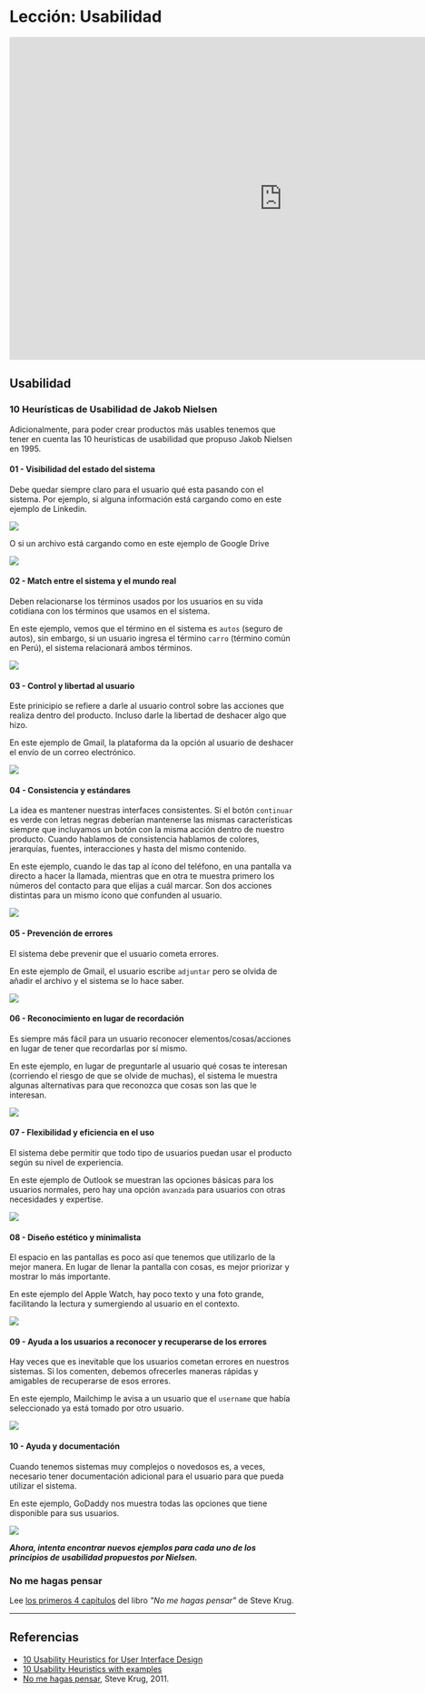# Lección: Usabilidad

<div class="iframeWrapper">
	<iframe src="https://docs.google.com/presentation/d/e/2PACX-1vQ_O0tj1nTc3BPe2KP78snclLMOEKRsJuF3Ns7M0Oq7P3RupMsaLInWMqqSYeahKR9ygSnpPC-XxI-j/embed?start=false&loop=true&delayms=3000" frameborder="0" width="960" height="569" allowfullscreen="true" mozallowfullscreen="true" webkitallowfullscreen="true"></iframe>
</div>

## Usabilidad

### 10 Heurísticas de Usabilidad de Jakob Nielsen

Adicionalmente, para poder crear productos más usables tenemos que tener en cuenta las 10 heurísticas de usabilidad que propuso Jakob Nielsen en 1995. 



#### 01 - Visibilidad del estado del sistema

Debe quedar siempre claro para el usuario qué esta pasando con el sistema. Por ejemplo, si alguna información está cargando como en este ejemplo de Linkedin. 

![](https://lh3.googleusercontent.com/BTkm0J0DVpuIKXBGwPx8E9Y8ydGy7C5ty5CsA4sMIjMScFV14ccqXkrdcRaQ5MpxynA7ZBHVQjz50Uc1Nokz9ngWqj7rxiEiXGxZxBT8est503TN_h_EYiSRz519Oxjg68OBdcmmaeA)

O si un archivo está cargando como en este ejemplo de Google Drive

![](https://lh5.googleusercontent.com/n4ejtZQhW2FqQjNZgfP6jcJcL91lNruGU6lKAXEUZ1sCEuIdnjcmKFeVCnhzhgiy8CCFkIYDEEkHMaXtbPWzZzyq_QzM4-42j5l9kXTbHUFMn2t07w_LSss8qoxasPJiXMvu44qM7bQ)

#### 02 - Match entre el sistema y el mundo real

Deben relacionarse los términos usados por los usuarios en su vida cotidiana con los términos que usamos en el sistema. 

En este ejemplo, vemos que el término en el sistema es `autos` (seguro de autos), sin embargo, si un usuario ingresa el término `carro` (término común en Perú), el sistema relacionará ambos términos.

![](https://lh6.googleusercontent.com/czcFaaYJxqZyFXVjOSNVVmOUzS34Ve0TrJJWW41Bm0RUwOUyXBE68WsI-kHFodmAUKT6FA-C5i9kDmQMB9ljhsxG7wAds7DZkoX-rDduobRZom331gzZcgQRFdk7nwFzayJMUodkbJ0)

#### 03 - Control y libertad al usuario

Este prinicipio se refiere a darle al usuario control sobre las acciones que realiza dentro del producto. Incluso darle la libertad de deshacer algo que hizo. 

En este ejemplo de Gmail, la plataforma da la opción al usuario de deshacer el envío de un correo electrónico.

![](https://lh4.googleusercontent.com/HqXm5aFz3Bla9BD2kKI-76iKCDN8h15V51KPTMKPQiLhVrNjmFEu6bQ8-y6QtuNtmShrvYmIDaH8fS5io7pNXI0cxieWv-NhoxkN536zOQeIc9TFdL3aXfgKPStCFWCN-hy1pL3KMjM)


#### 04 - Consistencia y estándares

La idea es mantener nuestras interfaces consistentes. Si el botón `continuar` es  verde con letras negras deberían mantenerse las mismas características siempre que incluyamos un botón con la misma acción dentro de nuestro producto. Cuando hablamos de consistencia hablamos de colores, jerarquías, fuentes, interacciones y hasta del mismo contenido.

En este ejemplo, cuando le das tap al ícono del teléfono, en una pantalla va directo a hacer la llamada, mientras que en otra te muestra primero los números del contacto para que elijas a cuál marcar. Son dos acciones distintas para un mismo ícono que confunden al usuario.

![](https://lh4.googleusercontent.com/X-aOlTlpVJkCUju0PO-aqgp4xNjPis9yQczL3k0GvMiVjTiBMZz9Mhyux0dO4WALg5MdA5yHMbzhXBlUQga21hChdGqkr18k46RmmxFNqIOdi42Z1hNxzDuEeLPnueMsQg1PzqkKZ00)

#### 05 - Prevención de errores

El sistema debe prevenir que el usuario cometa errores. 

En este ejemplo de Gmail, el usuario escribe `adjuntar` pero se olvida de añadir el archivo y el sistema se lo hace saber.

![](https://lh6.googleusercontent.com/B6w9E-FYOgZn5mHiup6-6D2xdJhffQKEAscutPJhHPvDZ450D4h6cCP24MAvAYgiyhBFuvcdWx62UaAYmClJ7S-TnVRYhcqf8kl2g3hwtQRoIbA8bGC5hFDvi1VnXQXCf2AOAZnEuL0)

#### 06 - Reconocimiento en lugar de recordación

Es siempre más fácil para un usuario reconocer elementos/cosas/acciones en lugar de tener que recordarlas por sí mismo. 

En este ejemplo, en lugar de preguntarle al usuario qué cosas te interesan (corriendo el riesgo de que se olvide de muchas), el sistema le muestra algunas alternativas para que reconozca que cosas son las que le interesan. 

![](https://lh4.googleusercontent.com/--a2sP4O1QEjIVkxdvnRxbX0ftgx9e6JkjKeNKkEknofJ2zNSO1TW_N-kUwpZJ8ZwW-_Fauqk8b-uvNuJCBwDeGr5kpS0lBVKAELNGruB9_8ZW9P8hT2KNwvcUdZFRAA7ZFVYpAsjH0)


#### 07 - Flexibilidad y eficiencia en el uso

El sistema debe permitir que todo tipo de usuarios puedan usar el producto según su nivel de experiencia.

En este ejemplo de Outlook se muestran las opciones básicas para los usuarios normales, pero hay una opción `avanzada` para usuarios con otras necesidades y expertise.

![](https://lh6.googleusercontent.com/Gy4ChOAjWn9-ipX-25jkNUDAzFuuc7siEshF1XSNJchd3J5W3G491X264mLp-_O1AO9F2weg8KJdRWh-8SFPnc7xbcCLU4asf4nzjlrPJCkKLSeZ53KpM4YMiEl1hVMHE0dmgRfoz5s)

#### 08 - Diseño estético y minimalista

El espacio en las pantallas es poco así que tenemos que utilizarlo de la mejor manera. En lugar de llenar la pantalla con cosas, es mejor priorizar y mostrar lo más importante.

En este ejemplo del Apple Watch, hay poco texto y una foto grande, facilitando la lectura y sumergiendo al usuario en el contexto.

![](https://lh6.googleusercontent.com/jMBm835ZAk3hTN9qvs5bAu0pRcU5s2xQ3DfW8uWLrpSeqYXglhLWbar7kkn19mDiQfHfcByiN6I7HgiM8X3j3ehz1INNhFtalAUbm5yUVa_Y7XNZJITrYRQlumC-Oc61z-JuicxCJyU)

#### 09 - Ayuda a los usuarios a reconocer y recuperarse de los errores

Hay veces que es inevitable que los usuarios cometan errores en nuestros sistemas. Si los comenten, debemos ofrecerles maneras rápidas y amigables de recuperarse de esos errores.

En este ejemplo, Mailchimp le avisa a un usuario que el `username` que había seleccionado ya está tomado por otro usuario. 

![](https://lh4.googleusercontent.com/BAfIGumWXDhnkfKlMsXFhiaCyTkJh4hDCB5FR3NqT6-fVcna8sXrCJPijJ-VX3nez2ZnJiVYyAFcuLwG4tIh8b_XOXPXHnSsbwBRoQtBexBtOwplKJW_Jr8205pfgfPTQZbhOhxqkxY)

#### 10 - Ayuda y documentación

Cuando tenemos sistemas muy complejos o novedosos es, a veces, necesario tener documentación adicional para el usuario para que pueda utilizar el sistema.

En este ejemplo, GoDaddy nos muestra todas las opciones que tiene disponible para sus usuarios.

![](https://lh4.googleusercontent.com/V70mjXoCv4puywzb21JooEXciDoyenfVRiQbgF7_Gg_ANWDThfHuVoMIzAp1xdEDSgHI7CGd079e5tOABy0e5s-1vturcSFD5rp6SR4L2RpwozCsVklaZC1HhiHsvkyIGfLKbToO5mI)

***Ahora, intenta encontrar nuevos ejemplos para cada uno de los principios de usabilidad propuestos por Nielsen.***



### No me hagas pensar

Lee [los primeros 4 capítulos](#) del libro *"No me hagas pensar"* de Steve Krug.


***


## Referencias


* [10 Usability Heuristics for User Interface Design](https://www.nngroup.com/articles/ten-usability-heuristics/)
* [10 Usability Heuristics with examples](https://blog.prototypr.io/10-usability-heuristics-with-examples-4a81ada920c)
* [No me hagas pensar](https://www.amazon.com/Dont-Make-Think-Revisited-Usability/dp/0321965515), Steve Krug, 2011.
	